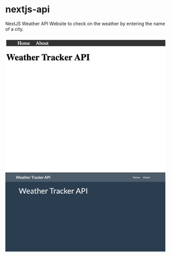 # nextjs-api
NextJS Weather API Website to check on the weather by entering the name of a city.

<!-- https://weather-api-459c9.firebaseapp.com/ -->

<!-- <img src="images/weather-api.gif"> -->

<img src="images/01.png" width="500">
<img src="images/02.png" width="500">
<!-- <img src="images/03.png"> -->
